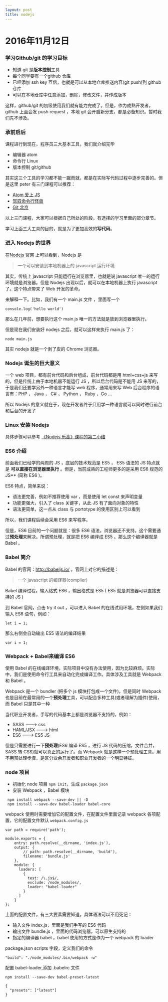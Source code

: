 ```yaml
---
layout: post
title: nodejs
---
```


# 2016年11月12日

### 学习Github/git 的学习目标

- 知道 git 是**版本控制**工具
- 每个同学要有一个github 仓库
- 已经添加 ssh key 互信，也就是可以从本地仓库推送内容(git push)到 github 仓库
- 可以在本地仓库中任意添加，删除，修改文件，并作成版本


这样，github/git 的初级使用我们就有能力完成了。但是，作为成熟开发者，github 上面会发 push request ，本地 git 会开启新分支，都是必备知识。暂时我们先不涉及。


### 承前启后

课程进行到现在，程序员三大基本工具，我们就介绍完毕

- 编辑器 atom
- 命令行 Linux
- 版本控制 git/github


其实这三个工具的学习都不能一蹴而就，都是在实际写代码过程中逐步完善的。但是这里 peter 有三门课程可以推荐：

- [Atom 爱上 JS](http://haoiqicat.com/atom-love-js)
- [驾驭命令行怪兽](http://haoiqicat.com/ride-cli-monster)
- [Git 北京](http://haoiqicat.com/gitbeijing)

以上三门课程，大家可以根据自己所处的阶段，有选择的学习里面的部分章节。


学习上面三大工具的目的，就是为了更加高效的**写代码**。


### 进入 Nodejs 的世界

在[Nodejs 官网](http://nodejs.org/) 上可以看到，Nodejs 是

> 一个可以安装到本地机器上的 javascript 运行环境

其实，传统上 javascript 只能运行在浏览器里，也就是说 javascript 唯一的运行环境就是浏览器。但是 Nodejs 出现以后，就可以在本地机器上执行 javascript 了。这个特点带来了 Web 开发的革命。

来解释一下。比如，我们有一个 main.js 文件 ，里面写一个

```
console.log('hello world')
```

那么在几年前，想要执行这个 main.js 唯一的方法就是放到浏览器里执行。

但是现在我们安装好 nodejs 之后，就可以这样来执行 main.js 了：

```
node main.js
```

其实 nodejs 就是一个剥了皮的 Chrome 浏览器。

### Nodejs 诞生的巨大意义

一个 web 项目，都有前台代码和后台组成，前台代码都是用 html+css+js 来写的，但是传统上由于本地机器不能运行 JS ，所以后台代码是不能用 JS 来写的，于是我们还要学另外一种语言才能写 web 程序，通常用来写 Web 后台程序的语言有：PHP ， Java ， C# ， Python ， Ruby ，Go ...

所以  Nodejs 的意义就在于，现在开发者终于只用学一种语言就可以同时进行前台和后台的开发了


### Linux 安装 Nodejs

具体步骤可以参考 [《Nodejs 乐高》课程的第二小结](http://haoqicat.com/nodejs-lego/1-2-nodejs-install)


### ES6 介绍

前面我们已经学的两周的 JS ，底层的技术规范是 ES5 ， ES5 语法的 JS 特点就是 **可以直接在浏览器里执行** 。但是，当前成熟的工程师更多的是采用 ES6 规范的 JS** (简称 ES6 )。

ES6 特点，简单来说：

- 语法更完善，例如不推荐使用 var ，而是使用 let const 来声明变量
- 功能更强大，引入了 class 关键字，从此 JS 有了面向对象的特性
- 语法更简单，这一点从 class 与 portotype 的使用区别上可以看到

所以，我们课程后续会采用 ES6 来写程序。

但是，ES6 目前的一个问题就是：很多 ES6 语法，浏览器还不支持。这个需要通过**预处理**来解决。所谓预处理，就是把 ES6 编译成 ES5 。那么这个编译器就是 Babel 。


### Babel 简介

Babel 的官网：http://babeljs.io/ 。官网上对它的描述是：

> 一个 javascript 的编译器(compiler)

Babel 编译过程，输入格式 ES6 ，输出格式是 ES5 ( ES5 就是浏览器可以直接支持的 JS )


到 Babel 官网，点击 try it out ，可以进入 Babel 的在线试用环境，左侧如果我们输入 ES6 语句，例如：

```
let i = 1;
```

那么右侧会自动输出 ES5 语法的编译结果

```
var i = 1;
```


### Webpack + Babel来编译 ES6

使用 Babel 的在线编译环境，实际项目中没有办法使用，因为比较麻烦。实际中，我们是使用命令行工具来自动化完成编译工作。具体涉及工具就是 Webpack 和 Babel 。

Webpack 是一个 bundler (把多个 js 模块打包成一个文件)，但是同时 Webpack 也是目前在最常用的一个**预处理**工具，可以配合多种工具(或者理解为插件)使用，而 Babel 只是其中一种

当代职业开发者，手写的代码基本上都是浏览器不支持的，例如：

- SASS ---> css
- HAML/JSX ---> html
- ES6 ---> ES5 JS

但是只需要进行一下**预处理**(ES6 编译 ES5 ，进行 JS 代码的压缩，文件合并，SASS 转 CSS)就可以真正的运行了。而 Webpack 就是这样一个预处理工具。用不用预处理步骤，是区分业余开发者和职业开发者的一个明显特征。

### node 项目

- 初始化 node 项目 `npm init`，生成 `package.json`
- 安装 Webpack ，Babel 模块

```
 npm install webpack --save-dev || -D
 npm install --save-dev babel-loader babel-core
 ```

webpack 使用时需要增加它的配置文件，在配置文件里面记录 webpack 各项配置，它的配置文件默认 `webpack.config.js`

```
var path = require('path');

module.exports = {
    entry: path.resolve(__dirname, 'index.js'),
    output: {
        // path: path.resolve(__dirname, 'build'),
        filename: 'bundle.js'
    },
    module: {
      loaders: [
        {
          test: /\.js$/,
          exclude: /node_modules/,
          loader: "babel-loader"
        }
      ]
    }
};
```

上面的配置文件，有三大要素需要知道，具体语法可以不用死记：

- 输入文件 index.js，里面是我们手写的 ES6 代码
- 输出文件 bundle.js ，里面的代码浏览器，可以原生支持的
- 指定的编译器 babel ，babel 使用的方式是作为一个 webpack 的 loader

package.json scripts 字段，定义我们的命令

```
"build": "./node_modules/.bin/webpack -w"
```

配置 babel-loader,添加 .babelrc 文件

```
npm install --save-dev babel-preset-latest

{
  "presets": ["latest"]
}
```
